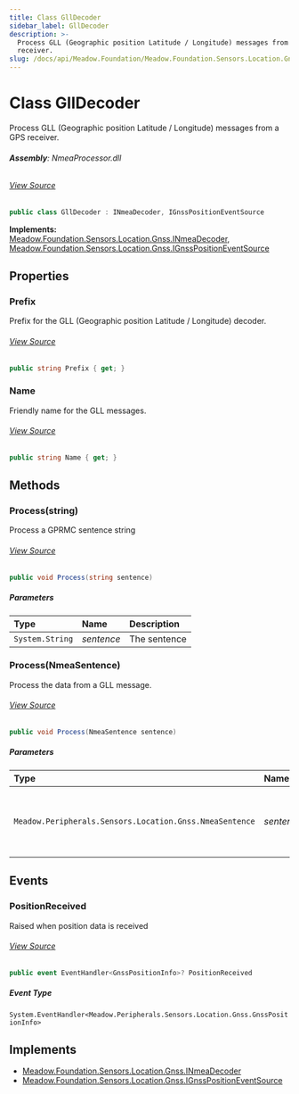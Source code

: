 ```yaml
---
title: Class GllDecoder
sidebar_label: GllDecoder
description: >-
  Process GLL (Geographic position Latitude / Longitude) messages from a GPS
  receiver.
slug: /docs/api/Meadow.Foundation/Meadow.Foundation.Sensors.Location.Gnss/GllDecoder
---
```

# Class GllDecoder
Process GLL (Geographic position Latitude / Longitude) messages from a
GPS receiver.

###### **Assembly**: NmeaProcessor.dll
###### [View Source](https://github.com/WildernessLabs/Meadow.Foundation.git/blob/develop/Source/Meadow.Foundation.Libraries_and_Frameworks/Sensors.Location.Gnss.NmeaProcessor/Driver/GllDecoder.cs#L10)
```csharp title="Declaration"
public class GllDecoder : INmeaDecoder, IGnssPositionEventSource
```
**Implements:**  
[Meadow.Foundation.Sensors.Location.Gnss.INmeaDecoder](../Meadow.Foundation.Sensors.Location.Gnss/INmeaDecoder), [Meadow.Foundation.Sensors.Location.Gnss.IGnssPositionEventSource](../Meadow.Foundation.Sensors.Location.Gnss/IGnssPositionEventSource)

## Properties
### Prefix
Prefix for the GLL (Geographic position Latitude / Longitude) decoder.
###### [View Source](https://github.com/WildernessLabs/Meadow.Foundation.git/blob/develop/Source/Meadow.Foundation.Libraries_and_Frameworks/Sensors.Location.Gnss.NmeaProcessor/Driver/GllDecoder.cs#L18)
```csharp title="Declaration"
public string Prefix { get; }
```
### Name
Friendly name for the GLL messages.
###### [View Source](https://github.com/WildernessLabs/Meadow.Foundation.git/blob/develop/Source/Meadow.Foundation.Libraries_and_Frameworks/Sensors.Location.Gnss.NmeaProcessor/Driver/GllDecoder.cs#L23)
```csharp title="Declaration"
public string Name { get; }
```
## Methods
### Process(string)
Process a GPRMC sentence string
###### [View Source](https://github.com/WildernessLabs/Meadow.Foundation.git/blob/develop/Source/Meadow.Foundation.Libraries_and_Frameworks/Sensors.Location.Gnss.NmeaProcessor/Driver/GllDecoder.cs#L29)
```csharp title="Declaration"
public void Process(string sentence)
```

##### Parameters

| Type | Name | Description |
|:--- |:--- |:--- |
| `System.String` | *sentence* | The sentence |

### Process(NmeaSentence)
Process the data from a GLL message.
###### [View Source](https://github.com/WildernessLabs/Meadow.Foundation.git/blob/develop/Source/Meadow.Foundation.Libraries_and_Frameworks/Sensors.Location.Gnss.NmeaProcessor/Driver/GllDecoder.cs#L38)
```csharp title="Declaration"
public void Process(NmeaSentence sentence)
```

##### Parameters

| Type | Name | Description |
|:--- |:--- |:--- |
| `Meadow.Peripherals.Sensors.Location.Gnss.NmeaSentence` | *sentence* | String array of the message components for a GLL message. |

## Events
### PositionReceived
Raised when position data is received
###### [View Source](https://github.com/WildernessLabs/Meadow.Foundation.git/blob/develop/Source/Meadow.Foundation.Libraries_and_Frameworks/Sensors.Location.Gnss.NmeaProcessor/Driver/GllDecoder.cs#L13)
```csharp title="Declaration"
public event EventHandler<GnssPositionInfo>? PositionReceived
```
##### Event Type
`System.EventHandler<Meadow.Peripherals.Sensors.Location.Gnss.GnssPositionInfo>`

## Implements

* [Meadow.Foundation.Sensors.Location.Gnss.INmeaDecoder](../Meadow.Foundation.Sensors.Location.Gnss/INmeaDecoder)
* [Meadow.Foundation.Sensors.Location.Gnss.IGnssPositionEventSource](../Meadow.Foundation.Sensors.Location.Gnss/IGnssPositionEventSource)
